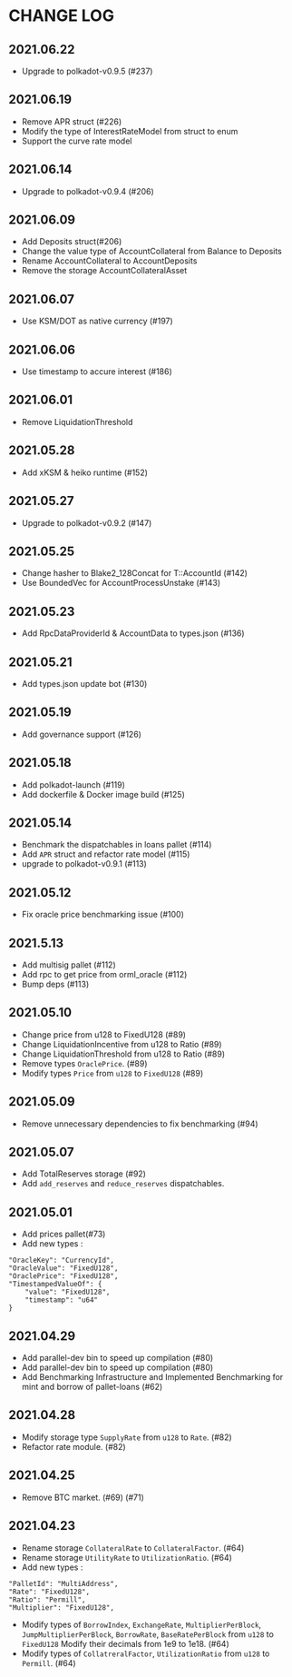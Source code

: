 # CHANGE LOG

## 2021.06.22

-   Upgrade to polkadot-v0.9.5 (#237)

## 2021.06.19

-   Remove APR struct (#226)
-   Modify the type of InterestRateModel from struct to enum
-   Support the curve rate model

## 2021.06.14

-   Upgrade to polkadot-v0.9.4 (#206)

## 2021.06.09

-   Add Deposits struct(#206)
-   Change the value type of AccountCollateral from Balance to Deposits
-   Rename AccountCollateral to AccountDeposits
-   Remove the storage AccountCollateralAsset

## 2021.06.07

-   Use KSM/DOT as native currency (#197)

## 2021.06.06

-   Use timestamp to accure interest (#186)

## 2021.06.01

-   Remove LiquidationThreshold

## 2021.05.28

-   Add xKSM & heiko runtime (#152)

## 2021.05.27

-   Upgrade to polkadot-v0.9.2 (#147)

## 2021.05.25

-   Change hasher to Blake2_128Concat for T::AccountId (#142)
-   Use BoundedVec for AccountProcessUnstake (#143)

## 2021.05.23

-   Add RpcDataProviderId & AccountData to types.json (#136)

## 2021.05.21

-   Add types.json update bot (#130)

## 2021.05.19

-   Add governance support (#126)

## 2021.05.18

-   Add polkadot-launch (#119)
-   Add dockerfile & Docker image build (#125)

## 2021.05.14

-   Benchmark the dispatchables in loans pallet (#114)
-   Add `APR` struct and refactor rate model (#115)
-   upgrade to polkadot-v0.9.1 (#113)

## 2021.05.12

-   Fix oracle price benchmarking issue (#100)

## 2021.5.13

-   Add multisig pallet (#112)
-   Add rpc to get price from orml_oracle (#112)
-   Bump deps (#113)

## 2021.05.10

-   Change price from u128 to FixedU128 (#89)
-   Change LiquidationIncentive from u128 to Ratio (#89)
-   Change LiquidationThreshold from u128 to Ratio (#89)
-   Remove types `OraclePrice`. (#89)
-   Modify types `Price` from `u128` to `FixedU128` (#89)

## 2021.05.09

-   Remove unnecessary dependencies to fix benchmarking (#94)

## 2021.05.07

-   Add TotalReserves storage (#92)
-   Add `add_reserves` and `reduce_reserves` dispatchables.

## 2021.05.01

-   Add prices pallet(#73)
-   Add new types :

```
"OracleKey": "CurrencyId",
"OracleValue": "FixedU128",
"OraclePrice": "FixedU128",
"TimestampedValueOf": {
    "value": "FixedU128",
    "timestamp": "u64"
}
```

## 2021.04.29

-   Add parallel-dev bin to speed up compilation (#80)
-   Add parallel-dev bin to speed up compilation (#80)
-   Add Benchmarking Infrastructure and Implemented Benchmarking for mint and borrow of pallet-loans (#62)

## 2021.04.28

-   Modify storage type `SupplyRate` from `u128` to `Rate`. (#82)
-   Refactor rate module. (#82)

## 2021.04.25

-   Remove BTC market. (#69) (#71)

## 2021.04.23

-   Rename storage `CollateralRate` to `CollateralFactor`. (#64)
-   Rename storage `UtilityRate` to `UtilizationRatio`. (#64)
-   Add new types :

```
"PalletId": "MultiAddress",
"Rate": "FixedU128",
"Ratio": "Permill",
"Multiplier": "FixedU128",
```

-   Modify types of `BorrowIndex`, `ExchangeRate`, `MultiplierPerBlock`, `JumpMultiplierPerBlock`, `BorrowRate`, `BaseRatePerBlock` from `u128` to `FixedU128` Modify their decimals from 1e9 to 1e18. (#64)
-   Modify types of `CollatreralFactor`, `UtilizationRatio` from `u128` to `Permill`. (#64)
